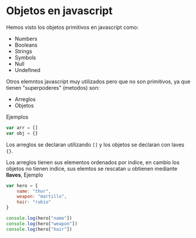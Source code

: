 # Objetos en javascript

Hemos visto los objetos primitivos en javascript como: 

-  Numbers
-  Booleans
-  Strings
-  Symbols
-  Null
-  Undefined

Otros elemntos javascript muy utilizados pero que no son primitivos, ya que tienen "superpoderes" (metodos) son:

-  Arreglos
-  Objetos

Ejemplos

```javascript
var arr = []
var obj = {}
```

Los arreglos se declaran utilizando `[]` y los objetos se declaran con laves `{}`.

Los arreglos tienen sus elementos ordenados por indice, en cambio los objetos no tienen indice, sus elemtos se rescatan u obtienen mediante **llaves**, Ejemplo

```javascript
var hero = {
    name: "thor",
    weapon: "martillo",
    hair: "rubio"
}

console.log(hero["name"])
console.log(hero["weapon"])
console.log(hero["hair"])
```

